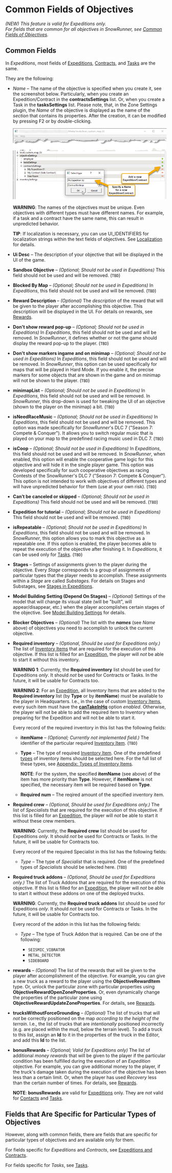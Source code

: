 # Common Fields of Objectives

*(NEW) This feature is valid for Expeditions only.*  
*For fields that are common for all objectives in SnowRunner, see [Common Fields of Objectives][common_fields_of_objectives_snowrunner].*

## Common Fields
In *Expeditions*, most fields of [Expeditions][expeditions_and_contracts], [Contracts][expeditions_and_contracts], and [Tasks][tasks] are the same. 

They are the following:

-   *Name* – The name of the objective is specified when you create it, see the screenshot below. Particularly, when you create an Expedition/Contract in the **contractsSettings** list. Or, when you create a Task in the **tasksSettings** list. Please note, that, in the Zone Settings plugin, the *Name* of the objective is displayed as the name of the *section* that contains its properties. After the creation, it can be modified by pressing F2 or by double-clicking.
    
    ![](./media/specifying_name_for_a_new_expedition.png)

    **WARNING**: The names of the objectives must be unique. Even objectives with different types must have different names. For example, if a task and a contract have the same name, this can result in unpredicted behavior.

    **TIP**: If localization is necessary, you can use UI_IDENTIFIERS for localization strings within the text fields of objectives. See [Localization][localization] for details.

-   **Ui Desc** – The description of your objective that will be displayed in the UI of the game.

-   **Sandbox Objective** – *(Optional; Should not be used in Expeditions)* This field should not be used and will be removed. (`TBD`)

-   **Blocked By Map** – *(Optional; Should not be used in Expeditions)* In *Expeditions*, this field should not be used and will be removed. (`TBD`) 

-   **Reward Description** – *(Optional)* The *description* of the reward that will be given to the player after accomplishing this objective. This descriptiion will be displayed in the UI. For details on rewards, see [Rewards][rewards].

-   **Don't show reward pop-up** – *(Optional; Should not be used in Expeditions)* In *Expeditions*, this field should not be used and will be removed. In *SnowRunner*, it defines whether or not the game should display the reward pop-up to the player. (`TBD`)

-   **Don't show markers ingame and on minimap** – *(Optional; Should not be used in Expeditions)* In *Expeditions*, this field should not be used and will be removed. In *SnowRunner*, this option can be used specifically for maps that will be played in Hard Mode. If you enable it, the precise markers for some objects that are shown in the game and on minimap will not be shown to the player. (`TBD`)

-   **minimapList** – *(Optional; Should not be used in Expeditions)* In *Expeditions*, this field should not be used and will be removed. In *SnowRunner*, this drop-down is used for tweaking the UI of an objective (shown to the player on the minimap) a bit. (`TBD`)

-   **isNeedRaceMusic** – *(Optional; Should not be used in Expeditions)* In *Expeditions*, this field should not be used and will be removed. This option was made specifically for *SnowRunner*'s DLC 7 ("Season 7: Compete & Conquer"). It allows you to switch regular music that is played on your map to the predefined racing music used in DLC 7. (`TBD`)

-   **isCoop** – *(Optional; Should not be used in Expeditions)* In *Expeditions*, this field should not be used and will be removed. In *SnowRunner*, when enabled, this option will enable the cooperative game logic for this objective and will hide it in the single player game. This option was developed specifically for such cooperative objectives as racing Contests of the SnowRunner's DLC 7 ("Season 7: Compete & Conquer"). This option is not intended to work with objectives of different types and will have unpredicted behavior for them (use at your own risk). (`TBD`)

-   **Can’t be canceled or skipped** – *(Optional; Should not be used in Expeditions)* This field should not be used and will be removed. (`TBD`)
-   **Expedition for tutorial** – *(Optional; Should not be used in Expeditions)* This field should not be used and will be removed. (`TBD`)

-   **isRepeatable** – *(Optional; Should not be used in Expeditions)* In *Expeditions*, this field should not be used and will be removed. In *SnowRunner*, this option allows you to mark this objective as a repeatable one. If this option is enabled, the player becomes able to repeat the execution of the objective after finishing it. In *Expeditions*, it can be used only for [Tasks][tasks]. (`TBD`)

-   **Stages** – Settings of assignments given to the player during the objective. Every *Stage* corresponds to a group of assignments of particular types that the player needs to accomplish. These assignments within a *Stage* are called *Substages*. For details on Stages and Substages, see [Stages in Expeditions][stages_and_substages].

-   **Model Building Setting (Depend On Stages)** – *(Optional)* Settings of the model that will change its visual state (will be "built", will appear/disappear, etc.) when the player accomplishes certain stages of the objective. See [Model Building Settings][model_building_settings] for details.

-   **Blocker Objectives** – *(Optional)* The list with the ***names*** (see *Name* above) of objectives you need to accomplish to unlock the current objective.

-   **Required inventory** – *(Optional, Should be used for Expeditions only.)* The list of [Inventory Items][inventory_items] that are required for the execution of this objective. If this list is filled for an [Expedition][expeditions_and_contracts], the player will *not* be able to start it without this inventory. 

    **WARNING 1**: Currently, the **Required inventory** list should be used for Expeditions *only*. It should *not* be used for Contracts or Tasks. In the future, it will be usable for Contracts too.

    **WARNING 2**: For an [Expedition][expeditions_and_contracts], all Inventory Items that are added to the **Required inventory** list (by **Type** or by **itemName**) *must* be available to the player in Headquarters. I.e., in the case of custom [Inventory Items][inventory_items], every such item must have the [**canTakeInHq**][cantakeinhq] option *enabled*. Otherwise, the player will not be able to add the required item to Inventory when preparing for the Expedition and will not be able to start it. 

    Every record of the required inventory in this list has the following fields:

    -   **itemName** – *(Optional; Currently not implemented field.)* The identifier of the particular required [Inventory Item][inventory_items]. (`TBD`)
 
    -   **Type** – The type of required [Inventory Item][inventory_items]. One of the predefined [types][inventory_items_types] of inventory items should be selected here. For the full list of these types, see [Appendix: Types of Inventory Items][inventory_items_types].

        **NOTE**: For the system, the specified **itemName** (see above) of the item has more priority than **Type**. However, if **itemName** is not specified, the necessary item will be required based on **Type**.

    -   **Required num** – The reqired amount of the specified inventory item.

-   **Required crew** – *(Optional, Should be used for Expeditions only.)* The list of *Specialists* that are required for the execution of this objective. If this list is filled for an [Expedition][expeditions_and_contracts], the player will *not* be able to start it without these crew members.  

    **WARNING**: Currently, the **Required crew** list should be used for Expeditions *only*. It should *not* be used for Contracts or Tasks. In the future, it will be usable for Contracts too.

    Every record of the required Specialist in this list has the following fields:

    -   *Type* – The type of *Specialist* that is required. One of the predefined types of *Specialists* should be selected here. (`TBD`)

-   **Required truck addons** – *(Optional, Should be used for Expeditions only.)* The list of Truck Addons that are required for the execution of this objective. If this list is filled for an [Expedition][expeditions_and_contracts], the player will *not* be able to start it without these addons on one of the deployed trucks.  
    
    **WARNING**: Currently, the **Required truck addons** list should be used for Expeditions *only*. It should *not* be used for Contracts or Tasks. In the future, it will be usable for Contracts too.

    Every record of the addon in this list has the following fields:

    -   *Type* – The type of Truck Addon that is required. Can be one of the following:

        -   `SEISMIC_VIBRATOR`
        -   `METAL_DETECTOR`
        -   `SIDEBOARD`
  
-   **rewards** – *(Optional)* The list of the rewards that will be given to the player after accomplishment of the objective. For example, you can give a new truck as a reward to the player using the **ObjectiveRewardItem** type. Or, unlock the particular zone with particular properties using **ObjectiveRewardOpenZoneProperties**. Or, even dynamically change the properties of the particular zone using **ObjectiveRewardUpdateZoneProperties**. For details, see [Rewards][rewards].

-   **trucksWithoutForceGrounding** – *(Optional)* The list of trucks that will *not* be correctly positioned on the map *according to the height of the terrain*. I.e., the list of trucks that are *intentionally* positioned incorrectly (e.g. are placed within the mud, below the terrain level). To add a truck to this list, assign an **Id** to it in the properties of the truck in the Editor, and add this **Id** to the list.

-   **bonusRewards** – *(Optional; Valid for Expeditions only)* The list of additional *money rewards* that will be given to the player if the particular condition has been fulfilled during the execution of an *Expedition* objective. For example, you can give additional money to the player, if the truck's damage taken during the execution of the objective has been less than a certain limit. Or, when the player has used *Recovery* less than the certain number of times. For details, see [Rewards][rewards].

    **NOTE**: **bonusRewards** are valid for [Expeditions][expeditions_and_contracts] only. They are *not* valid for [Contacts][expeditions_and_contracts] and [Tasks][tasks].


## Fields that Are Specific for Particular Types of Objectives
However, along with common fields, there are fields that are specific for particular types of objectives and are available only for them.

For fields specific for *Expeditions* and *Contracts*, see [Expeditions and Contracts][expeditions_and_contracts].

For fields specific for *Tasks*, see [Tasks][tasks].



[common_fields_of_objectives_snowrunner]: ./../objectives_in_snowrunner/common_fields_of_objectives.md
[expeditions_and_contracts]: ./expeditions_and_contracts.md
[tasks]: ./tasks.md
[localization]: ./../../../additional_info_on_maps/localization/localization.md
[stages_and_substages]: ./stages/stages_in_expeditions.md
[model_building_settings]: ./../model_building_settings/model_building_settings.md
[inventory_items]: ./../../../../custom_gameplay_entities/inventory_items/custom_inventory_items_overview.md
[inventory_items_types]: ./../../../../custom_gameplay_entities/inventory_items/appendix_types_of_inventory_items.md
[cantakeinhq]: ./../../../../custom_gameplay_entities/inventory_items/general_properties_of_inventory_items.md
[rewards]: ./rewards.md